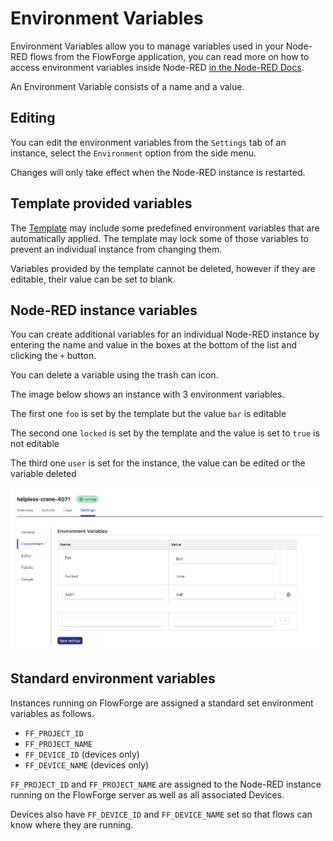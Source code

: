 # Environment Variables

Environment Variables allow you to manage variables used in your Node-RED flows from the FlowForge application, you can read more on how to access environment variables inside Node-RED [in the Node-RED Docs](https://nodered.org/docs/user-guide/environment-variables).

An Environment Variable consists of a name and a value.

## Editing 

You can edit the environment variables from the `Settings` tab of an instance, select the `Environment` option from the side menu.

Changes will only take effect when the Node-RED instance is restarted.

## Template provided variables

The [Template](concepts.md#template) may include some predefined environment 
variables that are automatically applied. The template may lock some of those 
variables to prevent an individual instance from changing them.

Variables provided by the template cannot be deleted, however if they are editable,
their value can be set to blank.

## Node-RED instance variables

You can create additional variables for an individual Node-RED instance by entering the name and value in the boxes at the bottom of the list and clicking the `+` button.

You can delete a variable using the trash can icon.

The image below shows an instance with 3 environment variables.

The first one `foo` is set by the template but the value `bar` is editable

The second one `locked` is set by the template and the value is set to `true` is not editable

The third one `user` is set for the instance, the value can be edited or the variable deleted

<img src="images/project-envvar.png" width="500" />

## Standard environment variables

Instances running on FlowForge are assigned a standard set environment variables as follows.

- `FF_PROJECT_ID`
- `FF_PROJECT_NAME`
- `FF_DEVICE_ID` (devices only)
- `FF_DEVICE_NAME` (devices only)

`FF_PROJECT_ID` and `FF_PROJECT_NAME` are assigned to the Node-RED instance running on the FlowForge server as well as all associated Devices.

Devices also have `FF_DEVICE_ID` and `FF_DEVICE_NAME` set so that flows can know where they are running.



